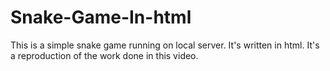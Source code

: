 # Snake-Game-In-html
This is a simple snake game running on local server. It's written in html. It's a reproduction of the work done in this video.
